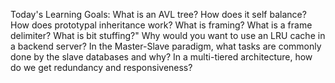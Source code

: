 Today's Learning Goals:
 What is an AVL tree?
 How does it self balance?
 How does prototypal inheritance work?
 What is framing?
 What is a frame delimiter?
 What is bit stuffing?"
 Why would you want to use an LRU cache in a backend server?
 In the Master-Slave paradigm, what tasks are commonly done by the slave databases and why?
 In a multi-tiered architecture, how do we get redundancy and responsiveness?
